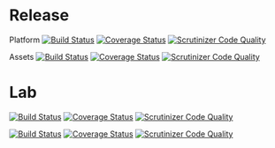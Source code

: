 # Release

<span width="300px">Platform<span>
[![Build Status](https://travis-ci.org/DigitalState/Platform.svg?branch=master)](https://travis-ci.org/DigitalState/Platform)
[![Coverage Status](https://coveralls.io/repos/github/DigitalState/Platform/badge.svg?branch=master)](https://coveralls.io/github/DigitalState/Platform?branch=master)
[![Scrutinizer Code Quality](https://scrutinizer-ci.com/g/DigitalState/Platform/badges/quality-score.png?b=master)](https://scrutinizer-ci.com/g/DigitalState/Platform/?branch=master)

<span width="300px">Assets<span>
[![Build Status](https://travis-ci.org/DigitalState/Assets.svg?branch=master)](https://travis-ci.org/DigitalState/Assets)
[![Coverage Status](https://coveralls.io/repos/github/DigitalState/Assets/badge.svg?branch=master)](https://coveralls.io/github/DigitalState/Assets?branch=master)
[![Scrutinizer Code Quality](https://scrutinizer-ci.com/g/DigitalState/Assets/badges/quality-score.png?b=master)](https://scrutinizer-ci.com/g/DigitalState/Assets/?branch=master)

# Lab

[![Build Status](https://travis-ci.org/DigitalState/Platform.svg?branch=develop)](https://travis-ci.org/DigitalState/Platform)
[![Coverage Status](https://coveralls.io/repos/github/DigitalState/Platform/badge.svg?branch=develop)](https://coveralls.io/github/DigitalState/Platform?branch=develop)
[![Scrutinizer Code Quality](https://scrutinizer-ci.com/g/DigitalState/Platform/badges/quality-score.png?b=develop)](https://scrutinizer-ci.com/g/DigitalState/Platform/?branch=develop)

[![Build Status](https://travis-ci.org/DigitalState/Assets.svg?branch=develop)](https://travis-ci.org/DigitalState/Assets)
[![Coverage Status](https://coveralls.io/repos/github/DigitalState/Assets/badge.svg?branch=develop)](https://coveralls.io/github/DigitalState/Assets?branch=develop)
[![Scrutinizer Code Quality](https://scrutinizer-ci.com/g/DigitalState/Assets/badges/quality-score.png?b=develop)](https://scrutinizer-ci.com/g/DigitalState/Assets/?branch=develop)
